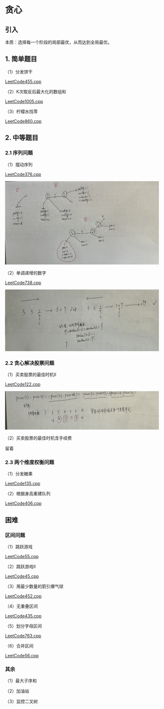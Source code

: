 # 贪心

## 引入

本质：选择每一个阶段的局部最优，从而达到全局最优。

## 1. 简单题目

（1）分发饼干

[LeetCode455.cpp](https://github.com/niu0217/Documents/blob/main/Algorithm/Greedy/LeetCode455.cpp)

（2）K次取反后最大化的数组和

[LeetCode1005.cpp](https://github.com/niu0217/Documents/blob/main/Algorithm/Greedy/LeetCode1005.cpp)

（3）柠檬水找零

[LeetCode860.cpp](https://github.com/niu0217/Documents/blob/main/Algorithm/Greedy/LeetCode860.cpp)

## 2. 中等题目

### 2.1 序列问题

（1）摆动序列

[LeetCode376.cpp](https://github.com/niu0217/Documents/blob/main/Algorithm/Greedy/LeetCode376.cpp)

![IMG_2291](Readme.assets/IMG_2291.jpg) 

（2）单调递增的数字

[LeetCode738.cpp](https://github.com/niu0217/Documents/blob/main/Algorithm/Greedy/LeetCode738.cpp)

![IMG_2292](Readme.assets/IMG_2292.jpg) 

### 2.2 贪心解决股票问题

（1）买卖股票的最佳时机II

[LeetCode122.cpp](https://github.com/niu0217/Documents/blob/main/Algorithm/Greedy/LeetCode122.cpp)

![IMG_2293](Readme.assets/IMG_2293.jpg) 

（2）买卖股票的最佳时机含手续费

留着

### 2.3 两个维度权衡问题

（1）分发糖果

[LeetCode135.cpp](https://github.com/niu0217/Documents/blob/main/Algorithm/Greedy/LeetCode135.cpp)

（2）根据身高重建队列

[LeetCode406.cpp](https://github.com/niu0217/Documents/blob/main/Algorithm/Greedy/LeetCode406.cpp)

## 困难

### 区间问题

（1）跳跃游戏

[LeetCode55.cpp](https://github.com/niu0217/Documents/blob/main/Algorithm/Greedy/LeetCode55.cpp)

（2）跳跃游戏II

[LeetCode45.cpp](https://github.com/niu0217/Documents/blob/main/Algorithm/Greedy/LeetCode45.cpp)

（3）用最少数量的箭引爆气球

[LeetCode452.cpp](https://github.com/niu0217/Documents/blob/main/Algorithm/Greedy/LeetCode452.cpp)

（4）无重叠区间

[LeetCode435.cpp](https://github.com/niu0217/Documents/blob/main/Algorithm/Greedy/LeetCode435.cpp)

（5）划分字母区间

[LeetCode763.cpp](https://github.com/niu0217/Documents/blob/main/Algorithm/Greedy/LeetCode763.cpp)

（6）合并区间

[LeetCode56.cpp](https://github.com/niu0217/Documents/blob/main/Algorithm/Greedy/LeetCode56.cpp)

### 其余

（1）最大子序和

（2）加油站

（3）监控二叉树